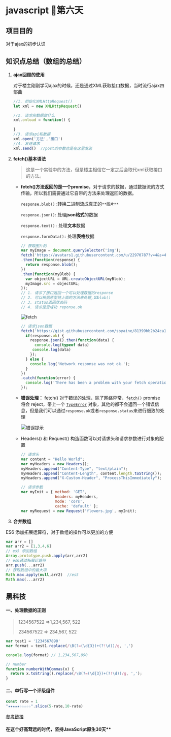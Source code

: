 # javascript 💪第六天

## 项目目的
对于ajax的初步认识


## 知识点总结（数组的总结）
1. **ajax回顾的使用**

   对于楼主刚刚学习ajax的时候，还是通过XML获取接口数据，当时流行ajax四部曲

   ```javascript
   //1. 初始化XMLHttpRequest()
   let xml = new XMLHttpRequest()

   //2. 请求完数据做什么
   xml.onload = function() {
     
   }
   //3. 请求api和数据
   xml.open('方法','接口')
   //4. 发送请求
   xml.send()  //post的参数也是在这里发送
   ```

2. **fetch()基本语法**

   >这是一个实验中的方法，但是楼主相信它一定之后会取代xml获取接口的方法。

   * **fetch()方法返回的是一个promise**，对于请求的数据，通过数据流的方式传输，所以我们需要通过它自带的方法来处理返回的数据。

     `response.blob()` :转换二进制流成真正的`**图片**`

     `response.json()`: 处理**json格式**的数据

     `response.text():` 处理**文本**数据

     `response.formData():` 处理**表格**数据

     ```javascript
     // 获取图片的
     var myImage = document.querySelector('img');
     fetch('https://avatars1.githubusercontent.com/u/22970787?v=4&s=460')
     .then(function(response) {
       return response.blob();
     })
     .then(function(myBlob) {
       var objectURL = URL.createObjectURL(myBlob);
       myImage.src = objectURL;
     });
     // 1. 请求了接口返回一个可以处理数据的response
     // 2. 可以根据原型链上面的方法来处理,如blob()
     // 3. status返回状态码 
     // 4. 请求是否成功 reponse.ok
     ```

     ![fetch](C:\Users\Z7\Desktop\fetch.png)

     ```javascript
     // 请求json数据
     fetch('https://gist.githubusercontent.com/soyaine/81399bb2b24ca1bb5313e1985533c640/raw/bdf7df2cbcf70706c4a5e51a7dfb8c933ed78878/TangPoetry.json').then(function(response) {
       if(response.ok) {
         response.json().then(function(data) {
           console.log(typeof data)
     	  console.log(data)
         });
       } else {
         console.log('Network response was not ok.');
       }
     })
     .catch(function(error) {
       console.log('There has been a problem with your fetch operation: ' + error.message);
     });
     ```

   * **错误处理：** fetch() 对于错误的处理，除了网络异常，[`fetch()`](https://developer.mozilla.org/zh-CN/docs/Web/API/GlobalFetch/fetch) promise 将会 reject，带上一个 [`TypeError`](https://developer.mozilla.org/zh-CN/docs/Web/JavaScript/Reference/Global_Objects/TypeError) 对象，其他的都不会返回一个错误信息，但是我们可以通过`response.ok`或者`response.status`来进行细致的处理

     ![错误提示](C:\Users\Z7\Desktop\错误提示.png)

   * Headers()  和 Request() 构造函数可以对请求头和请求参数进行对象的配置

     ```javascript
     // 请求头
     var content = "Hello World";
     var myHeaders = new Headers();
     myHeaders.append("Content-Type", "text/plain");
     myHeaders.append("Content-Length", content.length.toString());
     myHeaders.append("X-Custom-Header", "ProcessThisImmediately");

     // 请求参数
     var myInit = { method: 'GET',
                    headers: myHeaders,
                    mode: 'cors',
                    cache: 'default' };
     var myRequest = new Request('flowers.jpg', myInit);
     ```

3.  **合并数组**

   ES6 添加拓展运算符，对于数组的操作可以更加的方便

   ```javascript
   var arr = []
   var arr2 = [1,3,4,6]
   // es5 添加数组
   Array.prototype.push.apply(arr,arr2)
   // es6通过拓展运算符
   arr.push(...arr2)
   // 获取数组中的最大项
   Math.max.apply(null,arr2)  //es5
   Math.max(...arr2)
   ```

## 黑科技

#### 一、处理数据的正则

> 1234567522  =>1,234,567, 522
>
> 234567522  =>  234,567, 522

```javascript
var test1 = '1234567890'
var format = test1.replace(/\B(?=(\d{3})+(?!\d))/g, ',')

console.log(format) // 1,234,567,890

// number
function numberWithCommas(x) {
  return x.toString().replace(/\B(?=(\d{3})+(?!\d))/g, ',');
}
```

#### 二、单行写一个评级组件

```javascript
const rate = 1
"★★★★★☆☆☆☆☆".slice(5-rate,10-rate)
```

[参考链接](https://github.com/jawil/blog/issues/24)

#### 在这个好高骛远的时代，坚持JavaScript原生30天**



